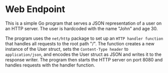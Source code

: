 # Web Endpoint

This is a simple Go program that serves a JSON representation of a user on an HTTP server. The user is hardcoded with the name "John" and age 30.

The program uses the `net/http` package to set up an `HTTP handler function` that handles all requests to the root path "/". The function creates a new instance of the User struct, sets the `Content-Type header` to `application/json`, and encodes the User struct as JSON and writes it to the response writer. The program then starts the HTTP server on port 8080 and handles requests with the handler function.
